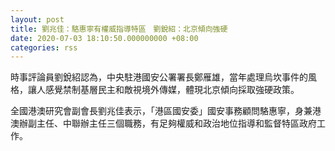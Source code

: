 ```yaml
---
layout: post
title: 劉兆佳：駱惠寧有權威指導特區　劉銳紹：北京傾向強硬
date: 2020-07-03 18:10:50.000000000 +08:00
categories: rss
---
```


時事評論員劉銳紹認為，中央駐港國安公署署長鄭雁雄，當年處理烏坎事件的風格，讓人感覺禁制基層民主和敵視境外傳媒，體現北京傾向採取強硬政策。

全國港澳研究會副會長劉兆佳表示，「港區國安委」國安事務顧問駱惠寧，身兼港澳辦副主任、中聯辦主任三個職務，有足夠權威和政治地位指導和監督特區政府工作。
